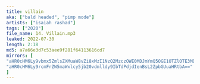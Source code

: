 ```yaml
---
title: villain
aka: ["bald headed", "pimp mode"]
artists: ["isaiah rashad"]
tags: ["2020"]
file_name: 14. Villain.mp3
leaked: 2022-07-30
length: 2:18
md5: a7a66e3d7c53aee9f281f64113616cd7
mirrors: [
"aHR0cHM6Ly9vbmx5ZmlsZXMuaW8vZi8xMzI1NzQ2MzczOWE0MDJmYmQ5OGE1OTZlOTE3MDE5NA==",
"aHR0cHM6Ly9rcmFrZW5maWxlcy5jb20vdmlldy9IbTdPdjdIenBsL2ZpbGUuaHRtbA=="
]
---
```

